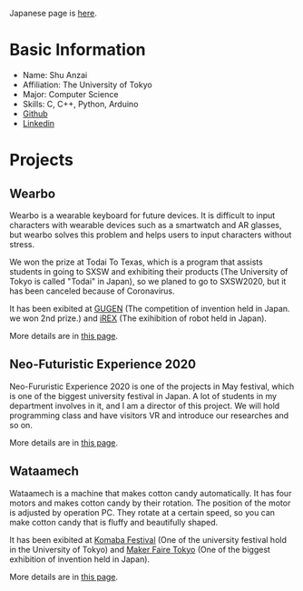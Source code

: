 Japanese page is [here](https://gedatsu217.github.io/jp).

# Basic Information
* Name: Shu Anzai
* Affiliation: The University of Tokyo
* Major: Computer Science
* Skills: C, C++, Python, Arduino
* [Github](https://github.com/gedatsu217)
* [Linkedin](https://www.linkedin.com/in/shu-anzai-1941271a3/) 

# Projects
## Wearbo
Wearbo is a wearable keyboard for future devices. It is difficult to input characters with wearable devices such as a smartwatch and AR glasses, but wearbo solves this problem and helps users to input characters without stress.

We won the prize at Todai To Texas, which is a program that assists students in going to SXSW and exhibiting their products (The University of Tokyo is called "Todai" in Japan), so we planed to go to SXSW2020, but it has been canceled because of Coronavirus.

It has been exibited at [GUGEN](https://gugen.jp/) (The competition of invention held in Japan. we won 2nd prize.) and [iREX](https://biz.nikkan.co.jp/eve/irex/) (The exihibition of robot held in Japan).

More details are in [this page](https://wearbo.com/). 

## Neo-Futuristic Experience 2020
Neo-Fururistic Experience 2020 is one of the projects in May festival, which is one of the biggest university festival in Japan. A lot of students in my department involves in it, and I am a director of this project. We will hold programming class and have visitors VR and introduce our researches and so on.

More details are in [this page](https://2020.eeic.jp/).

## Wataamech
Wataamech is a machine that makes cotton candy automatically. It has four motors and makes cotton candy by their rotation. The position of the motor is adjusted by operation PC. They rotate at a certain speed, so you can make cotton candy that is fluffy and beautifully shaped.

It has been exibited at [Komaba Festival](https://www.komabasai.net/69/visitor/) (One of the university festival hold in the University of Tokyo) and [Maker Faire Tokyo](https://makezine.jp/event/mft2019/) (One of the biggest exhibition of invention held in Japan).

More details are in [this page](https://robot-candy-factory.myportfolio.com/about).

